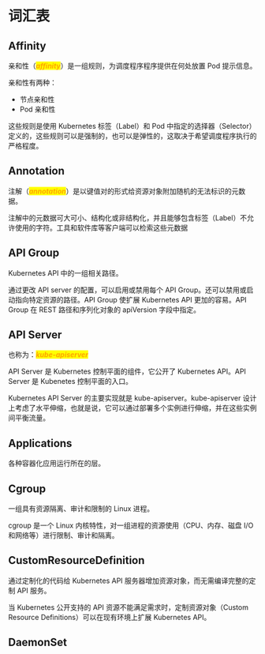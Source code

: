 # 词汇表

## Affinity

亲和性（_<mark style="color:orange;">**affinity**</mark>_）是一组规则，为调度程序程序提供在何处放置 Pod 提示信息。

亲和性有两种：

* 节点亲和性
* Pod 亲和性

这些规则是使用 Kubernetes 标签（Label）和 Pod 中指定的选择器（Selector）定义的，这些规则可以是强制的，也可以是弹性的，这取决于希望调度程序执行的严格程度。

## Annotation

注解（_<mark style="color:orange;">**annotation**</mark>_）是以键值对的形式给资源对象附加随机的无法标识的元数据。

注解中的元数据可大可小、结构化或非结构化，并且能够包含标签（Label）不允许使用的字符。工具和软件库等客户端可以检索这些元数据

## API Group

Kubernetes API 中的一组相关路径。

通过更改 API server 的配置，可以启用或禁用每个 API Group。还可以禁用或启动指向特定资源的路径。API Group 使扩展 Kubernetes API 更加的容易。API Group 在 REST 路径和序列化对象的 apiVersion 字段中指定。

## API Server

也称为：_<mark style="color:orange;">**kube-apiserver**</mark>_

API Server 是 Kubernetes 控制平面的组件，它公开了 Kubernetes API。API Server 是 Kubenetes 控制平面的入口。

Kubernetes API Server 的主要实现就是 kube-apiserver。kube-apiserver 设计上考虑了水平伸缩，也就是说，它可以通过部署多个实例进行伸缩，并在这些实例间平衡流量。

## Applications

各种容器化应用运行所在的层。

## Cgroup

一组具有资源隔离、审计和限制的 Linux 进程。

cgroup 是一个 Linux 内核特性，对一组进程的资源使用（CPU、内存、磁盘 I/O 和网络等）进行限制、审计和隔离。

## CustomResourceDefinition

通过定制化的代码给 Kubernetes API 服务器增加资源对象，而无需编译完整的定制 API 服务。

当 Kubernetes 公开支持的 API 资源不能满足需求时，定制资源对象（Custom Resource Definitions）可以在现有环境上扩展 Kubernetes API。

## DaemonSet
